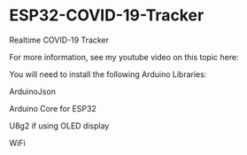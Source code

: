 # ESP32-COVID-19-Tracker
Realtime COVID-19 Tracker

For more information, see my youtube video on this topic here:

You will need to install the following Arduino Libraries:
 
 ArduinoJson
 
 Arduino Core for ESP32
 
 U8g2 if using OLED display
 
 WiFi
